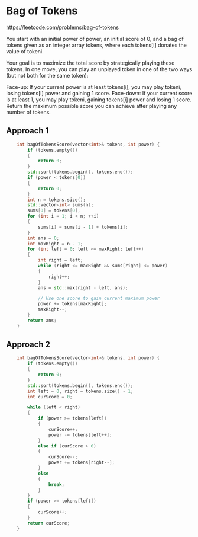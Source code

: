 # Bag of Tokens

https://leetcode.com/problems/bag-of-tokens

You start with an initial power of power, an initial score of 0, and a bag of tokens given as an integer array tokens, where each tokens[i] donates the value of tokeni.

Your goal is to maximize the total score by strategically playing these tokens. In one move, you can play an unplayed token in one of the two ways (but not both for the same token):

Face-up: If your current power is at least tokens[i], you may play tokeni, losing tokens[i] power and gaining 1 score.
Face-down: If your current score is at least 1, you may play tokeni, gaining tokens[i] power and losing 1 score.
Return the maximum possible score you can achieve after playing any number of tokens.

## Approach 1

``` C++
    int bagOfTokensScore(vector<int>& tokens, int power) {
        if (tokens.empty())
        {
            return 0;
        }
        std::sort(tokens.begin(), tokens.end());
        if (power < tokens[0])
        {
            return 0;
        }
        int n = tokens.size();
        std::vector<int> sums(n);
        sums[0] = tokens[0];
        for (int i = 1; i < n; ++i)
        {
            sums[i] = sums[i - 1] + tokens[i];
        }
        int ans = 0;
        int maxRight = n - 1;
        for (int left = 0; left <= maxRight; left++)
        {
            int right = left;
            while (right <= maxRight && sums[right] <= power)
            {
                right++;
            }
            ans = std::max(right - left, ans);

            // Use one score to gain current maximum power 
            power += tokens[maxRight];
            maxRight--;
        }
        return ans;
    }
```

## Approach 2

``` C++
    int bagOfTokensScore(vector<int>& tokens, int power) {
        if (tokens.empty())
        {
            return 0;
        }        
        std::sort(tokens.begin(), tokens.end());
        int left = 0, right = tokens.size() - 1;
        int curScore = 0;

        while (left < right)
        {
            if (power >= tokens[left])
            {
                curScore++;
                power -= tokens[left++];
            }
            else if (curScore > 0)
            {
                curScore--;
                power += tokens[right--];
            }
            else
            {
                break;
            }
        }
        if (power >= tokens[left])
        {
            curScore++;
        }
        return curScore;
    }
```